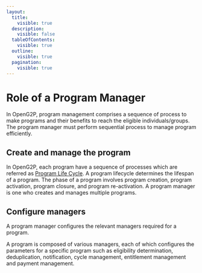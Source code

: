 ```yaml
---
layout:
  title:
    visible: true
  description:
    visible: false
  tableOfContents:
    visible: true
  outline:
    visible: true
  pagination:
    visible: true
---
```


# Role of a Program Manager

In OpenG2P, program management comprises a sequence of process to make programs and their benefits to reach the eligible individuals/groups. The program manager must perform sequential process to manage program efficiently.

## Create and manage the program

In OpenG2P, each program have a sequence of processes which are referred as [Program Life Cycle](program-life-cycle.md). A program lifecycle determines the lifespan of a program.  The phase of a program involves program creation, program activation, program closure, and program re-activation. A program manager is one who creates and manages multiple programs.

## Configure managers

A program manager configures the relevant managers required for a program.

A program is composed of various managers, each of which configures the parameters for a specific program such as eligibility determination, deduplication, notification, cycle management, entitlement management and payment management.&#x20;

In OpenG2P, in each programs' configuration tab, you can find the various managers, such as, [Eligibility Managers](../eligibility/), [Deduplication Managers](../deduplication.md), [Notification Managers](../notifications/), Program Manager, Cycle Manager, [Entitlement Manager](../entitlement/), and Payment Manager.

| Manager                             | Description                                                                                                                                                 |
| ----------------------------------- | ----------------------------------------------------------------------------------------------------------------------------------------------------------- |
| <p></p><p>Eligibility Managers </p> | Verifies the eligibility of the registrants of a program                                                                                                    |
| Deduplication Managers              | Deduplicates the enrolled beneficiaries of a program                                                                                                        |
| Notification Managers               | Notifies the beneficiaries at the end of each phase of a program                                                                                            |
| Program Manager                     | Determines the number of cycles or maps the previous cycle  by default to a program. He/She also creates, manages sub program managers to a program         |
| Cycle Manager                       | Determines and maps the number of cycles to a program. He/She also creates and manages Cycle Managers                                                       |
| Entitlement Manager                 | Creates, manages, configures the different types of disbursement managers such as Default, In-Kind, Voucher based on the entitlements specific to a program |
| Payment Manager                     | Process the payment of the beneficiaries                                                                                                                    |

## Configure PMT

In OpenG2P, a program manager configures the PMT to validate the income and poverty status of individual/groups using data on basic household materials, to enrol him/her to a program.

## Map portal form

In OpenG2P, the program manager maps a self-service portal form to a program which is essential for streamlining the application process for beneficiaries. This functionality allows beneficiaries to access and complete the forms when applying for a specific program. The mapped forms become integral parts of the program, ensuring that all required information is collected efficiently and accurately, facilitating better management and processing of applications. This integration enhances the user experience for applicants and improves the administrative efficiency of program management. &#x20;

## Multiple programs

OpenG2P platform has a backend office application for administrators or the program managers to manage multiple programs. The platform allows multiple programs to run in parallel. These programs enroll the registrants from the same registry database. Its program management module offers a rich set of functions for enrolment, eligibility criteria, program cycles, entitlements, payments and notifications.

## Program disbursement cycle&#x20;

Program disbursement cycle is the process of disbursing the entitlement within a cycle/duration defined in a relevant program. A disbursement cycle can be weekly, monthly, yearly, quarterly, fortnightly and so on depends on a program.

OpenG2P platform allows the program manager, the cycle manager to create multiple cycles and the disbursement manager to process the entitlements to reach the beneficiaries. Social benefit delivery programs for unemployment benefits, pensions, and scholarships are cyclic in nature and disburse payments in multiple cycles.

To know about Program disbursement cycles, [click here](../../functionality/program-disbursement-cycles/)
